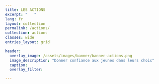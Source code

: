 ```yaml
---
title: LES ACTIONS
excerpt: "   "
lang: fr
layout: collection
permalink: /actions/
collection: actions
classes: wide
entries_layout: grid

header:
  overlay_image: /assets/images/banner/banner-actions.png
  image_description: "Donner confiance aux jeunes dans leurs choix"
  caption: 
  overlay_filter: 

---
```


